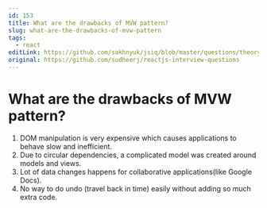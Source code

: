 ```yaml
---
id: 153
title: What are the drawbacks of MVW pattern?
slug: what-are-the-drawbacks-of-mvw-pattern
tags:
  - react
editLink: https://github.com/sakhnyuk/jsiq/blob/master/questions/theory/react/153.md
original: https://github.com/sudheerj/reactjs-interview-questions
---
```


# What are the drawbacks of MVW pattern?

1. DOM manipulation is very expensive which causes applications to behave slow and inefficient.
2. Due to circular dependencies, a complicated model was created around models and views.
3. Lot of data changes happens for collaborative applications(like Google Docs).
4. No way to do undo (travel back in time) easily without adding so much extra code.